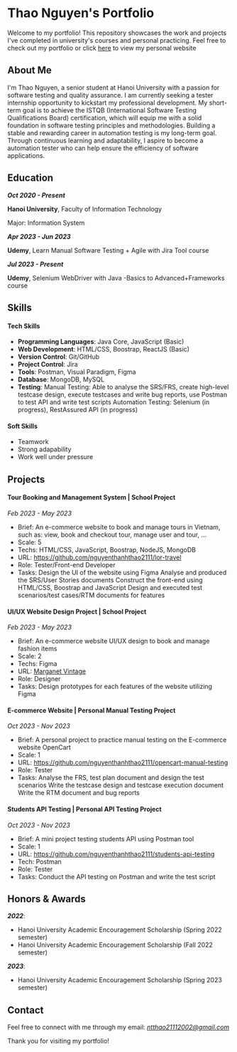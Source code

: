 # Thao Nguyen's Portfolio

Welcome to my portfolio! This repository showcases the work and projects I've completed in university's courses and personal practicing. Feel free to check out my portfolio or click [here](https://github.com/nguyenthanhthao2111/thao-portfolio) to view my personal website

## About Me
I'm Thao Nguyen, a senior student at Hanoi University with a passion for software testing and quality assurance. I am currently seeking a tester internship opportunity to kickstart my professional development.
My short-term goal is to achieve the ISTQB (International Software Testing Qualifications Board) certification, which will equip me with a solid foundation in software testing principles and methodologies.
Building a stable and rewarding career in automation testing is my long-term goal. Through continuous learning and adaptability, I aspire to become a automation tester who can help ensure the efficiency of software applications.

## Education

_**Oct 2020 - Present**_

**Hanoi University**, Faculty of Information Technology

Major: Information System


_**Apr 2023 - Jun 2023**_

**Udemy**, Learn Manual Software Testing + Agile with Jira Tool course


_**Jul 2023 - Present**_

**Udemy**, Selenium WebDriver with Java -Basics to Advanced+Frameworks course

## Skills

#### Tech Skills
- **Programming Languages**: Java Core, JavaScript (Basic)
- **Web Development**: HTML/CSS, Boostrap, ReactJS (Basic)
- **Version Control**: Git/GitHub
- **Project Control**: Jira
- **Tools**: Postman, Visual Paradigm, Figma
- **Database**: MongoDB, MySQL
- **Testing**: 
    Manual Testing: Able to analyse the SRS/FRS, create high-level testcase design, execute testcases and write bug reports, use Postman to test API and write test scripts 
    Automation Testing: Selenium (in progress), RestAssured API (in progress)

#### Soft Skills
- Teamwork
- Strong adapability
- Work well under pressure
  
## Projects

#### Tour Booking and Management System | School Project
_Feb 2023 - May 2023_
- Brief: An e-commerce website to book and manage tours in Vietnam, such as: view, book and checkout tour, manage user and tour, ...
- Scale: 5
- Techs: HTML/CSS, JavaScript, Boostrap, NodeJS, MongoDB
- URL: https://github.com/nguyenthanhthao2111/lor-travel
- Role: Tester/Front-end Developer
- Tasks: 
    Design the UI of the website using Figma
    Analyse and produced the SRS/User Stories documents
    Construct the front-end using HTML/CSS, Boostrap and JavaScript 
    Design and executed test scenarios/test cases/RTM documents for features

#### UI/UX Website Design Project | School Project
_Feb 2023 - May 2023_
- Brief: An e-commerce website UI/UX design to book and manage fashion items
- Scale: 2
- Techs: Figma
- URL: [Marganet Vintage](https://www.figma.com/proto/D27A1OtxHRpJWVZMm8nCZW/Marganet-Vintage?page-id=0%3A1&type=design&node-id=0-1&viewport=399%2C350%2C0.02&t=znO9QE7qZsAY3gzE-1&scaling=min-zoom&starting-point-node-id=606%3A3071&mode=design)
- Role: Designer
- Tasks: Design prototypes for each features of the website utilizing Figma

#### E-commerce Website | Personal Manual Testing Project
_Oct 2023 - Nov 2023_
- Brief: A personal project to practice manual testing on the E-commerce website OpenCart
- Scale: 1
- URL: https://github.com/nguyenthanhthao2111/opencart-manual-testing
- Role: Tester
- Tasks: 
    Analyse the FRS, test plan document and design the test scenarios
    Write the testcase design and testcase execution document
    Write the RTM document and bug reports

#### Students API Testing | Personal API Testing Project
_Oct 2023 - Nov 2023_
- Brief: A mini project testing students API using Postman tool
- Scale: 1
- URL: https://github.com/nguyenthanhthao2111/students-api-testing
- Tech: Postman
- Role: Tester
- Tasks: Conduct the API testing on Postman and write the test script

## Honors & Awards

_**2022**_:
- Hanoi University Academic Encouragement Scholarship (Spring 2022 semester)
- Hanoi University Academic Encouragement Scholarship (Fall 2022 semester)

_**2023**_:
- Hanoi University Academic Encouragement Scholarship (Spring 2023 semester)

## Contact

Feel free to connect with me through my email: *ntthao21112002@gmail.com*

Thank you for visiting my portfolio!
